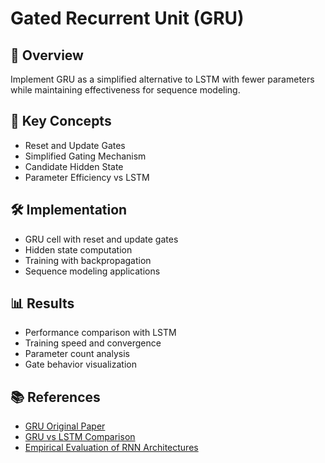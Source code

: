 # Gated Recurrent Unit (GRU)

## 📌 Overview
Implement GRU as a simplified alternative to LSTM with fewer parameters while maintaining effectiveness for sequence modeling.

## 🧠 Key Concepts
- Reset and Update Gates
- Simplified Gating Mechanism
- Candidate Hidden State
- Parameter Efficiency vs LSTM

## 🛠️ Implementation
- GRU cell with reset and update gates
- Hidden state computation
- Training with backpropagation
- Sequence modeling applications

## 📊 Results
- Performance comparison with LSTM
- Training speed and convergence
- Parameter count analysis
- Gate behavior visualization

## 📚 References
- [GRU Original Paper](https://arxiv.org/abs/1406.1078)
- [GRU vs LSTM Comparison](https://towardsdatascience.com/illustrated-guide-to-lstms-and-gru-s-a-step-by-step-explanation-44e9eb85bf21)
- [Empirical Evaluation of RNN Architectures](https://arxiv.org/abs/1412.3555) 